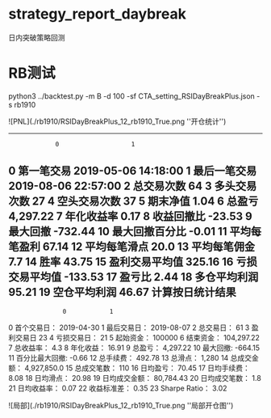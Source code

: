 # strategy_report_daybreak
日内突破策略回测

# RB测试
python3 ../backtest.py -m B -d 100 -sf CTA_setting_RSIDayBreakPlus.json  -s rb1910

![PNL](./rb1910/RSIDayBreakPlus_12_rb1910_True.png ''开仓统计'')

--------------------------------------------------
                 0                    1
0       第一笔交易  2019-05-06 14:18:00
1     最后一笔交易  2019-08-06 22:57:00
2       总交易次数                   64
3     多头交易次数                   27
4     空头交易次数                   37
5         期末净值                 1.04
6           总盈亏             4,297.22
7       年化收益率                 0.17
8       收益回撤比               -23.53
9         最大回撤              -732.44
10  最大回撤百分比                -0.01
11    平均每笔盈利                67.14
12    平均每笔滑点                 20.0
13    平均每笔佣金                  7.7
14            胜率                43.75
15  盈利交易平均值               325.16
16  亏损交易平均值              -133.53
17          盈亏比                 2.44
18    多仓平均利润                95.21
19    空仓平均利润                46.67
计算按日统计结果
--------------------------------------------------
                   0            1
0       首个交易日：   2019-04-30
1       最后交易日：   2019-08-07
2         总交易日：           61
3         盈利交易日           23
4       亏损交易日：           21
5         起始资金：       100000
6         结束资金：   104,297.22
7         总收益率：          4.3
8         年化收益：        16.91
9           总盈亏：     4,297.22
10        最大回撤:       -664.15
11  百分比最大回撤:         -0.66
12        总手续费：       492.78
13          总滑点：        1,280
14      总成交金额：  4,927,850.0
15      总成交笔数：          110
16        日均盈亏：        70.45
17      日均手续费：         8.08
18        日均滑点：        20.98
19    日均成交金额：    80,784.43
20    日均成交笔数：          1.8
21      日均收益率：         0.07
22      收益标准差：         0.35
23    Sharpe Ratio：         3.02

![局部](./rb1910/RSIDayBreakPlus_12_rb1910_True.png ''局部开仓图'')